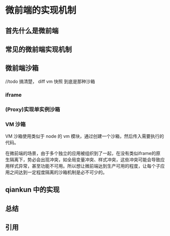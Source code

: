 # 微前端的实现机制

## 首先什么是微前端


## 常见的微前端实现机制


## 微前端沙箱

//todo  搞清楚， diff  vm  快照  到底是那种沙箱


### iframe



### (Proxy)实现单实例沙箱

### VM 沙箱
VM 沙箱使用类似于 node 的 vm 模块，通过创建一个沙箱，然后传入需要执行的代码。




在微前端的场景，由于多个独立的应用被组织到了一起，在没有类似iframe的原生隔离下，势必会出现冲突，如全局变量冲突、样式冲突，这些冲突可能会导致应用样式异常，甚至功能不可用。所以想让微前端达到生产可用的程度，让每个子应用之间达到一定程度隔离的沙箱机制是必不可少的。

## qiankun 中的实现


    


## 总结


## 引用
